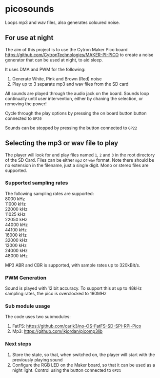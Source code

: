 # picosounds
Loops mp3 and wav files, also generates coloured noise.

## For use at night

The aim of this project is to use the Cytron Maker Pico board https://github.com/CytronTechnologies/MAKER-PI-PICO to create a noise generator that can be used at night, to aid sleep.

It uses DMA and PWM for the following:  
1. Generate White, Pink and Brown (Red) noise
2. Play up to 3 separate mp3 and wav files from the SD card

All sounds are played through the audio jack on the board. Sounds loop continually until user intervention, either by chaning the selection, or removing the power!

Cycle through the play options by pressing the on board button button connected to `GP20`

Sounds can be stopped by pressing the button connected to `GP22`

## Selecting the mp3 or wav file to play

The player will look for and play files named `1`, `2` and `3` in the root directory of the SD Card. Files can be either `mp3` or `wav` format. Note there should be no extension in the filename, just a single digit.
Mono or stereo files are supported.

### Supported sampling rates
The following sampling rates are supported:  
8000 kHz  
11000 kHz  
22000 kHz  
11025 kHz  
22050 kHz  
44000 kHz  
44100 kHz  
16000 kHz  
32000 kHz  
12000 kHz  
24000 kHz  
48000 kHz  

MP3 ABR and CBR is supported, with sample rates up to 320kBit/s.

### PWM Generation
Sound is played with 12 bit accuracy. To support this at up to 48kHz sampling rates, the pico is overclocked to 180MHz

### Sub module usage
The code uses two submodules:  
1. FatFS:   https://github.com/carlk3/no-OS-FatFS-SD-SPI-RPi-Pico  
2. Mp3:     https://github.com/ikjordan/picomp3lib

### Next steps
1. Store the state, so that, when switched on, the player will start with the previously playing sound  
2. Configure the RGB LED on the Maker board, so that it can be used as a night light. Control using the button connected to `GP21`



